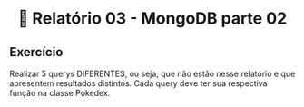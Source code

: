 <h1 align="center">
 📄 Relatório 03 - MongoDB parte 02
</h1>

## Exercício

Realizar 5 querys DIFERENTES, ou seja, que não estão nesse relatório e que apresentem resultados distintos. Cada query deve ter sua respectiva função na classe Pokedex.